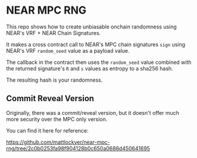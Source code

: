 # NEAR MPC RNG

This repo shows how to create unbiasable onchain randomness using NEAR's VRF + NEAR Chain Signatures.

It makes a cross contract call to NEAR's MPC chain signatures `sign` using NEAR's VRF `random_seed` value as a payload value.

The callback in the contract then uses the `random_seed` value combined with the returned signature's `R` and `s` values as entropy to a sha256 hash.

The resulting hash is your randomness.

## Commit Reveal Version

Originally, there was a commit/reveal version, but it doesn't offer much more security over the MPC only version.

You can find it here for reference:

https://github.com/mattlockyer/near-mpc-rng/tree/2c0b0253fa98f904128b0c650a0686d450641695

